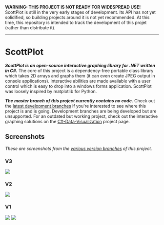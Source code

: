 **WARNING: THIS PROJECT IS NOT READY FOR WIDESPREAD USE!** ScottPlot is still in the very early stages of development. Its API has not yet solidified, so building projects around it is not yet recommended. At this time, this repository is intended to track the development of this projet (rather than distribute it).

---

# ScottPlot

***ScottPlot is an open-source interactive graphing library for .NET written in C#.*** The core of this project is a dependency-free portable class library which takes 2D arrays and graphs them (it can even create JPEG output in console applications). Interactive abilities are made available with a user control which is easy to drop into a windows forms application. ScottPlot was loosely inspired by matplotlib for Python.

***The master branch of this project currently contains no code.*** Check out the [latest development branches](https://github.com/swharden/ScottPlot/branches) if you're interested to see where this project is and is going. Development branches are being developed but are unsupported. For an outdated but working project, check out the interactive graphing solutions on the [C#-Data-Visualization](https://github.com/swharden/Csharp-Data-Visualization) project page.

## Screenshots
_These are screenshots from the [various version branches](https://github.com/swharden/ScottPlot/branches) of this project._

### V3
![](https://github.com/swharden/ScottPlot/blob/v3/src/ScottPlot/screenshot.png)

### V2
![](https://github.com/swharden/ScottPlot/blob/v2/src/ScottPlotV2/ScottPlotV2/screenshot.png)

### V1
![](https://github.com/swharden/ScottPlot/blob/v1/doc/uc-output.png)
![](https://github.com/swharden/ScottPlot/blob/v1/doc/abf-browser.jpg)
